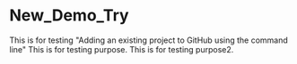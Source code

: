 # New_Demo_Try
This is for testing "Adding an existing project to GitHub using the command line"
This is for testing purpose.
This is for testing purpose2.
